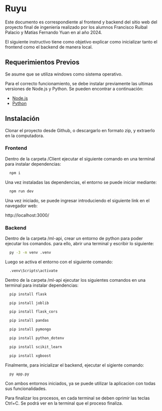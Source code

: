 
# Ruyu

Este documento es correspondiente al frontend y backend del sitio web del proyecto final de ingeniería realizado por los alumnos Francisco Ruibal Palacio y Matías Fernando Yuan en al año 2024.

El siguiente instructivo tiene como objetivo explicar como inicializar tanto el frontend como el backend de manera local.

## Requerimientos Previos
Se asume que se utiliza windows como sistema operativo.

Para el correcto funcionamiento, se debe instalar previamente las ultimas versiones de Node.js y Python. Se pueden encontrar a continuación:
 - [Node.js](https://nodejs.org/en/download/prebuilt-installer)
 - [Python](https://www.python.org/downloads/)

## Instalación

Clonar el proyecto desde Github, o descargarlo en formato zip, y extraerlo en la computadora.

### Frontend

Dentro de la carpeta /Client ejecutar el siguiente comando en una terminal para instalar dependencias:

```bash
  npm i
```

Una vez instaladas las dependencias, el entorno se puede iniciar mediante:

```bash
  npm run dev
```
Una vez iniciado, se puede ingresar introduciendo el siguiente link en el navegador web:

http://localhost:3000/

### Backend
Dentro de la carpeta /ml-api, crear un entorno de python para poder ejecutar los comandos. para ello, abrir una terminal y escribir lo siguiente:
```bash
  py -3 -m venv .venv
```
Luego se activa el entorno con el siguiente comando:

```bash
  .venv\Scripts\activate
```

Dentro de la carpeta /ml-api ejecutar los siguientes comandos en una terminal para instalar dependencias:

```bash
  pip install flask
```
```bash
  pip install joblib
```
```bash
  pip install flask_cors
```
```bash
  pip install pandas
```
```bash
  pip install pymongo
```
```bash
  pip install python_dotenv
```
```bash
  pip install scikit_learn
```
```bash
  pip install xgboost
```
Finalmente, para inicializar el backend, ejecutar el sigiente comando:

```bash
  py app.py

```
Con ambos entornos iniciados, ya se puede utilizar la aplicacion con todas sus funcionalidades.

Para finalizar los procesos, en cada terminal se deben oprimir las teclas Ctrl+C. Se podrá ver en la terminal que el proceso finaliza.




